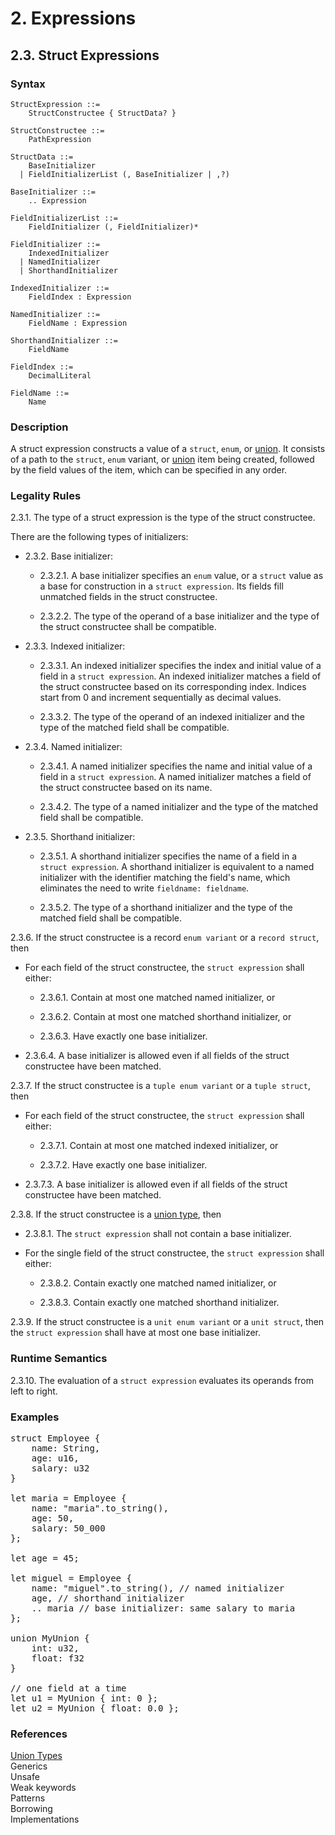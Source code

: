 # 2. Expressions
## 2.3. Struct Expressions <a name="struct-expressions"></a>

### Syntax
   <a name="struct-expression-syntax"></a>

    StructExpression ::=
        StructConstructee { StructData? }

    StructConstructee ::=
        PathExpression

    StructData ::=
        BaseInitializer
      | FieldInitializerList (, BaseInitializer | ,?)

    BaseInitializer ::=
        .. Expression

    FieldInitializerList ::=
        FieldInitializer (, FieldInitializer)*

    FieldInitializer ::=
        IndexedInitializer
      | NamedInitializer
      | ShorthandInitializer

    IndexedInitializer ::=
        FieldIndex : Expression

    NamedInitializer ::=
        FieldName : Expression

    ShorthandInitializer ::=
        FieldName

    FieldIndex ::= 
        DecimalLiteral

    FieldName ::=
        Name

### Description
A struct expression constructs a value of a `struct`, `enum`, or [union](../../types/union/union.md#union). It consists of a path to the `struct`, `enum` variant, or [union](../../types/union/union.md#union) item being created, followed by the field values of the item, which can be specified in any order.


### Legality Rules

2.3.1. <!-- b730fdae-7557-43a0-b8b8-08b6999519c5 --> The type of a struct expression is the type of the struct constructee.

There are the following types of initializers:
- 2.3.2. Base initializer:

    - 2.3.2.1. <!-- f80fa0d8-b7af-4813-9bcf-c93180afaff8 --> A base initializer specifies an `enum` value, or a `struct` value as a base for construction in a `struct expression`. Its fields fill unmatched fields in the struct constructee.

    - 2.3.2.2. <!-- 56373834-34cc-41e2-a1f7-71528396212e --> The type of the operand of a base initializer and the type of the struct constructee shall be compatible.


- 2.3.3. Indexed initializer:

    - 2.3.3.1. <!-- b28816f0-4bff-4d4c-9d91-2325ec1c6c64 --> An indexed initializer specifies the index and initial value of a field in a `struct expression`. An indexed initializer matches a field of the struct constructee based on its corresponding index. Indices start from 0 and increment sequentially as decimal values. 

    - 2.3.3.2. <!-- 886d3a44-fcba-466d-ab0d-ab8bdc418555 --> The type of the operand of an indexed initializer and the type of the matched field shall be compatible.


- 2.3.4. Named initializer:

    - 2.3.4.1. <!-- faea36c2-0a93-4e1c-acd1-62272765b648 --> A named initializer specifies the name and initial value of a field in a `struct expression`. A named initializer matches a field of the struct constructee based on its name.

    - 2.3.4.2. <!-- f3930897-1745-4c56-9481-be35348298d5 --> The type of a named initializer and the type of the matched field shall be compatible.


- 2.3.5. Shorthand initializer:

    - 2.3.5.1. <!-- b25dfa42-3096-48c8-bd1e-274facf0a535 --> A shorthand initializer specifies the name of a field in a `struct expression`. A shorthand initializer is equivalent to a named initializer with the identifier matching the field's name, which eliminates the need to write `fieldname: fieldname`.

    - 2.3.5.2. <!-- bff40a5f-511f-4c3d-9455-74e279feed66 --> The type of a shorthand initializer and the type of the matched field shall be compatible.


2.3.6. If the struct constructee is a record `enum variant` or a `record struct`, then

- For each field of the struct constructee, the `struct expression` shall either:

    - 2.3.6.1. <!-- fd69399b-a526-4a5e-b9e5-4613ee3ebefb --> Contain at most one matched named initializer, or

    - 2.3.6.2. <!-- 501b97ab-69cb-4635-b36f-33cb5bfb13b3 --> Contain at most one matched shorthand initializer, or

    - 2.3.6.3. <!-- ffa5945e-1bb5-44df-aa1c-237f618477da --> Have exactly one base initializer.

- 2.3.6.4. <!-- 0266f04f-a627-4003-85fc-b0699e2cfc7a --> A base initializer is allowed even if all fields of the struct constructee have been matched.



2.3.7. If the struct constructee is a `tuple enum variant` or a `tuple struct`, then

- For each field of the struct constructee, the `struct expression` shall either:

    - 2.3.7.1. <!-- 0ac502a1-d910-4eed-afb6-de9c7c6b5cee --> Contain at most one matched indexed initializer, or

    - 2.3.7.2. <!-- 0e4de00d-138e-465b-bcbf-451b9b532055 --> Have exactly one base initializer.

- 2.3.7.3. <!-- 7ab47a32-86f1-4f00-9b07-1ed48aadcb2e --> A base initializer is allowed even if all fields of the struct constructee have been matched.




2.3.8. If the struct constructee is a [union type](../../types/union/union.md#union), then

- 2.3.8.1. <!-- 367c244b-0ac1-42d0-be03-3ad108ee89a3 --> The `struct expression` shall not contain a base initializer.

- For the single field of the struct constructee, the `struct expression` shall either:

    - 2.3.8.2. <!-- 123a48b7-d1ea-4efb-a53b-1f89cb837195 --> Contain exactly one matched named initializer, or

    - 2.3.8.3. <!-- 787ef148-019a-4599-b0f2-e155512cab99 --> Contain exactly one matched shorthand initializer.



2.3.9. <!-- a63297aa-a4d1-4ae1-819e-66b9c43ce432 --> If the struct constructee is a `unit enum variant` or a `unit struct`, then the `struct expression` shall have at most one base initializer.


### Runtime Semantics
2.3.10. <!-- f396e80e-02ba-46c9-89e4-776a5ad366b0 --> The evaluation of a `struct expression` evaluates its operands from left to right.

### Examples
<pre>
struct Employee {
    name: String,
    age: u16,
    salary: u32
}

let maria = Employee {
    name: "maria".to_string(),
    age: 50,
    salary: 50_000
};

let age = 45;

let miguel = Employee {
    name: "miguel".to_string(), // named initializer
    age, // shorthand initializer
    .. maria // base initializer: same salary to maria
};

union MyUnion {
    int: u32,
    float: f32
}

// one field at a time
let u1 = MyUnion { int: 0 };
let u2 = MyUnion { float: 0.0 };
</pre>

### References
[Union Types](../../types/union/union.md#union) \
Generics \
Unsafe \
Weak keywords \
Patterns \
Borrowing \
Implementations